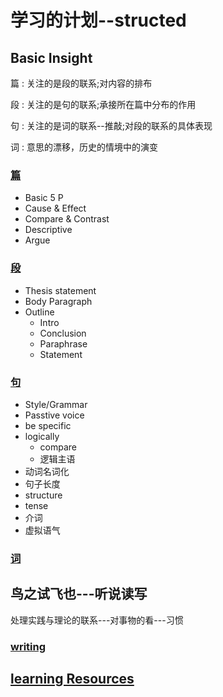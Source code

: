 
# 学习的计划--structed
## Basic Insight
篇
: 关注的是段的联系;对内容的排布

段
: 关注的是句的联系;承接所在篇中分布的作用

句
: 关注的是词的联系--推敲;对段的联系的具体表现

词
: 意思的漂移，历史的情境中的演变

### [篇](content.md)
* Basic 5 P
* Cause & Effect
* Compare & Contrast
* Descriptive
* Argue
### [段](Paragraph.md)
* Thesis statement
* Body Paragraph
* Outline
  * Intro
  * Conclusion
  * Paraphrase
  * Statement

### [句](Sentence.md)
* Style/Grammar
* Passtive voice
* be specific
* logically
  * compare
  * 逻辑主语
* 动词名词化
* 句子长度
* structure
* tense
* 介词
* 虚拟语气

### [词](word.md)

## 鸟之试飞也---听说读写 
处理实践与理论的联系---对事物的看---习惯

### [writing](how%20to%20writing.md)




## [learning Resources](resources.md)


